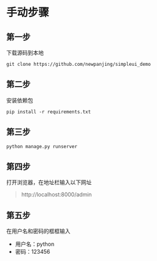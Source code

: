 
# 手动步骤

## 第一步
下载源码到本地
```shell
git clone https://github.com/newpanjing/simpleui_demo
```

## 第二步
安装依赖包

```shell
pip install -r requirements.txt
```

## 第三步
```shell
python manage.py runserver
```

## 第四步
打开浏览器，在地址栏输入以下网址
> http://localhost:8000/admin

## 第五步
在用户名和密码的框框输入
+ 用户名：python
+ 密码：123456

